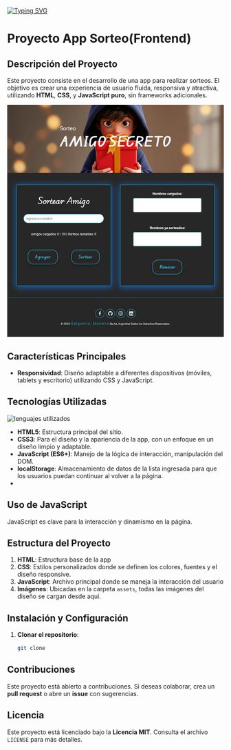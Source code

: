 [![Typing SVG](https://readme-typing-svg.demolab.com?font=Fira+Code&size=32&pause=1000&width=435&lines=Challenger+Amigo+Secreto)](https://git.io/typing-svg)

# Proyecto App Sorteo(Frontend)

## Descripción del Proyecto

Este proyecto consiste en el desarrollo de una app para realizar sorteos. El objetivo es crear una experiencia de usuario fluida, responsiva y atractiva, utilizando **HTML**, **CSS**, y **JavaScript puro**, sin frameworks adicionales.

![alt text](<assets/Screenshot 2025-08-09 at 15-07-24 Amigo Secreto.png>)

## Características Principales


- **Responsividad**: Diseño adaptable a diferentes dispositivos (móviles, tablets y escritorio) utilizando CSS y JavaScript.

## Tecnologías Utilizadas
![lenguajes utilizados](https://imgs.search.brave.com/Xo2kes1eZSI4UI0BPeX-jU1-ctyVU1jlRq6M1oGUS98/rs:fit:860:0:0/g:ce/aHR0cDovL3d3dy5j/dXJzb3NnaXMuY29t/L3dwLWNvbnRlbnQv/dXBsb2Fkcy8yMDE3/LzA2L2xlbmd1YWpl/c18xLnBuZw)
- **HTML5**: Estructura principal del sitio.
- **CSS3**: Para el diseño y la apariencia de la app, con un enfoque en un diseño limpio y adaptable.
- **JavaScript (ES6+)**: Manejo de la lógica de interacción, manipulación del DOM.
- **localStorage**: Almacenamiento de datos de la lista ingresada para que los usuarios puedan continuar al volver a la página.
-

## Uso de JavaScript

JavaScript es clave para la interacción y dinamismo en la página. 


## Estructura del Proyecto

1. **HTML**: Estructura base de la app
2. **CSS**: Estilos personalizados  donde se definen los colores, fuentes y el diseño responsive.
3. **JavaScript**: Archivo principal donde se maneja la interacción del usuario
4. **Imágenes**: Ubicadas en la carpeta `assets`, todas las imágenes del diseño se cargan desde aquí.

## Instalación y Configuración

1. **Clonar el repositorio**:
    ```bash
    git clone 
    ```


## Contribuciones

Este proyecto está abierto a contribuciones. Si deseas colaborar, crea un **pull request** o abre un **issue** con sugerencias.

## Licencia

Este proyecto está licenciado bajo la **Licencia MIT**. Consulta el archivo `LICENSE` para más detalles.

